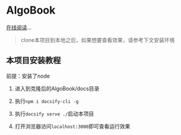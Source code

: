 # AlgoBook

[在线阅读](https://www.sivan.tech/AlgoBook/#/)...



> clone本项目到本地之后，如果想要查看效果，请参考下文安装环境

## 本项目安装教程

前提：安装了node

1. 进入到克隆后的AlgoBook/docs目录

2. 执行`npm i docsify-cli -g`

3. 执行`docsify serve ./`启动本项目

4. 打开浏览器访问`localhost:3000`即可查看运行效果

   
